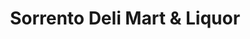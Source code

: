---
title: "Sorrento Deli Mart & Liquor"
url: /san-diego/sorrento-deli-mart-und-liquor/
shop: Feinkost
---